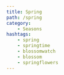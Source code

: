 ```yaml
---
title: Spring
path: /spring
category: 
    - Seasons
hashtags:
    - ⁣spring
    - springtime
    - blossomwatch
    - blossom
    - springflowers
---
```

